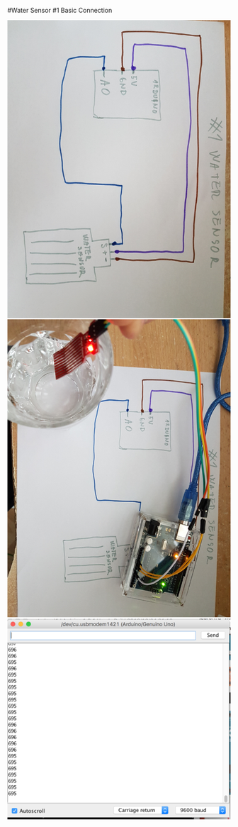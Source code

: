 #Water Sensor #1 Basic Connection

![N|Solid](https://github.com/NetPumi2/Arduino/blob/master/Basic/WaterSensor/WaterSensorBasicConnection/img/watersensor1.jpg)
![N|Solid](https://github.com/NetPumi2/Arduino/blob/master/Basic/WaterSensor/WaterSensorBasicConnection/img/watersensor2.jpg)
![N|Solid](https://github.com/NetPumi2/Arduino/blob/master/Basic/WaterSensor/WaterSensorBasicConnection/img/watersensor3.png)
